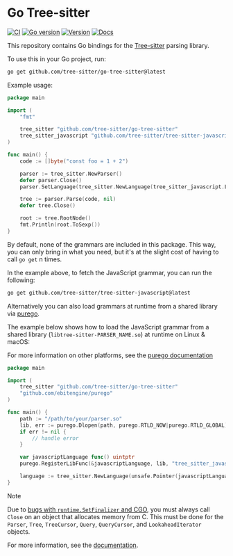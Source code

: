 # Go Tree-sitter

[![CI][ci]](https://github.com/tree-sitter/py-tree-sitter/actions/workflows/ci.yml)
[![Go version][go version]](https://github.com/tree-sitter/go-tree-sitter/blob/master/go.mod)
[![Version][version]](https://github.com/tree-sitter/go-tree-sitter/tags)
[![Docs][docs]](https://pkg.go.dev/github.com/tree-sitter/go-tree-sitter)

This repository contains Go bindings for the [Tree-sitter](https://tree-sitter.github.io/tree-sitter/) parsing library.

To use this in your Go project, run:

```sh
go get github.com/tree-sitter/go-tree-sitter@latest
```

Example usage:

```go
package main

import (
    "fmt"

    tree_sitter "github.com/tree-sitter/go-tree-sitter"
    tree_sitter_javascript "github.com/tree-sitter/tree-sitter-javascript/bindings/go"
)

func main() {
    code := []byte("const foo = 1 + 2")

    parser := tree_sitter.NewParser()
    defer parser.Close()
    parser.SetLanguage(tree_sitter.NewLanguage(tree_sitter_javascript.Language()))

    tree := parser.Parse(code, nil)
    defer tree.Close()

    root := tree.RootNode()
    fmt.Println(root.ToSexp())
}
```

By default, none of the grammars are included in this package.
This way, you can only bring in what you need, but it's at the slight cost of having to call `go get` n times.

In the example above, to fetch the JavaScript grammar, you can run the following:

```sh
go get github.com/tree-sitter/tree-sitter-javascript@latest
```

Alternatively you can also load grammars at runtime from a shared library via [purego](https://github.com/ebitengine/purego).

The example below shows how to load the JavaScript grammar from a shared library (`libtree-sitter-PARSER_NAME.so`) at runtime on Linux & macOS:

For more information on other platforms, see the [purego documentation](https://github.com/ebitengine/purego#supported-platforms)

```go
package main

import (
	tree_sitter "github.com/tree-sitter/go-tree-sitter"
	"github.com/ebitengine/purego"
)

func main() {
	path := "/path/to/your/parser.so"
	lib, err := purego.Dlopen(path, purego.RTLD_NOW|purego.RTLD_GLOBAL)
	if err != nil {
        // handle error
    }

	var javascriptLanguage func() uintptr
	purego.RegisterLibFunc(&javascriptLanguage, lib, "tree_sitter_javascript")

	language := tree_sitter.NewLanguage(unsafe.Pointer(javascriptLanguage()))
}
```

> [!NOTE]
> Due to [bugs with `runtime.SetFinalizer` and CGO](https://groups.google.com/g/golang-nuts/c/LIWj6Gl--es), you must always call `Close`
> on an object that allocates memory from C. This must be done for the `Parser`, `Tree`, `TreeCursor`, `Query`, `QueryCursor`, and `LookaheadIterator` objects.

For more information, see the [documentation](https://pkg.go.dev/github.com/tree-sitter/go-tree-sitter).

[ci]: https://img.shields.io/github/actions/workflow/status/tree-sitter/go-tree-sitter/ci.yml?logo=github&label=CI
[go version]: https://img.shields.io/github/go-mod/go-version/tree-sitter/go-tree-sitter
[version]: https://img.shields.io/github/v/tag/tree-sitter/go-tree-sitter?label=version
[docs]: https://pkg.go.dev/badge/github.com/tree-sitter/go-tree-sitter.svg?style=flat-square

